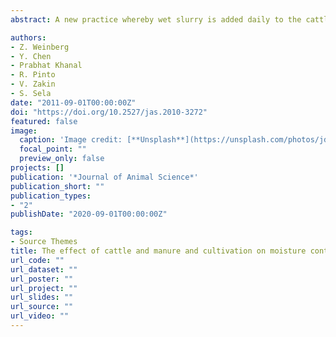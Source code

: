 ```yaml
---
abstract: A new practice whereby wet slurry is added daily to the cattle manure bedding at the barn and cultivated has been developed in Israel. The objective of the present study was to examine the effect of manure cultivation on the persistence of Escherichia coli in a model system. A cow manure-derived E. coli strain was tagged with green fluorescence protein (GFP) and antibiotic resistance markers and was used to inoculate cow manure in 10-L buckets. After 3 successive cycles of inoculation and cultivation, wet slurry was added during an additional 2 cycles. After 32 d, the cultivated and noncultivated manure contained 677 ± 14 and 505 ± 2 g·kg−1 DM, respectively. The cultivated manure remained drier compared with the noncultivated manure after the addition of wet slurry, and its texture remained lumpy compared with the compact, cohesive, and sticky texture of the noncultivated manure. Throughout the experiment, the counts of the tagged E. coli were less (P < 0.05) and disappeared faster in the cultivated than in the noncultivated manure. These results support the hypothesis that daily cultivation of manure may result in reduced incidence of mastitis and improves the welfare and performance of dairy cows.

authors:
- Z. Weinberg
- Y. Chen
- Prabhat Khanal
- R. Pinto
- V. Zakin
- S. Sela
date: "2011-09-01T00:00:00Z"
doi: "https://doi.org/10.2527/jas.2010-3272"
featured: false
image:
  caption: 'Image credit: [**Unsplash**](https://unsplash.com/photos/jdD8gXaTZsc)'
  focal_point: ""
  preview_only: false
projects: []
publication: '*Journal of Animal Science*'
publication_short: ""
publication_types:
- "2"
publishDate: "2020-09-01T00:00:00Z"

tags:
- Source Themes
title: The effect of cattle and manure and cultivation on moisture content and survival of Escherichia coli
url_code: ""
url_dataset: ""
url_poster: ""
url_project: ""
url_slides: ""
url_source: ""
url_video: ""
---
```



